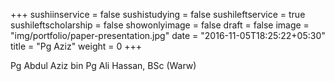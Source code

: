+++
sushiinservice = false
sushistudying = false
sushileftservice = true
sushileftscholarship = false
showonlyimage = false
draft = false
image = "img/portfolio/paper-presentation.jpg"
date = "2016-11-05T18:25:22+05:30"
title = "Pg Aziz"
weight = 0
+++

Pg Abdul Aziz bin Pg Ali Hassan, BSc (Warw)
<!--more-->